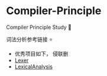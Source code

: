 # Compiler-Principle 
Compiler Principle  Study    :rocket:



词法分析参考链接  :star:

- 优秀项目如下， 侵联删
- [Lexer](https://github.com/WGrape/lexer)
- [LexicalAnalysis](https://github.com/KristinKong/CompileTheory-LexicalAnalysis)



